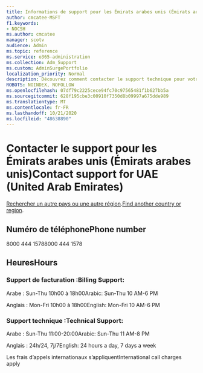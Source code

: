 ```yaml
---
title: Informations de support pour les Émirats arabes unis (Émirats arabes unis)
author: cmcatee-MSFT
f1.keywords:
- NOCSH
ms.author: cmcatee
manager: scotv
audience: Admin
ms.topic: reference
ms.service: o365-administration
ms.collection: Adm_Support
ms.custom: AdminSurgePortfolio
localization_priority: Normal
description: Découvrez comment contacter le support technique pour votre pays ou région.
ROBOTS: NOINDEX, NOFOLLOW
ms.openlocfilehash: 07df79c2225cece94fc70c97565481f1b627bb5a
ms.sourcegitcommit: 628f195cbe3c00910f7350d8b09997a675dde989
ms.translationtype: MT
ms.contentlocale: fr-FR
ms.lasthandoff: 10/21/2020
ms.locfileid: "48638890"
---
```

# <a name="contact-support-for-uae-united-arab-emirates"></a><span data-ttu-id="495ff-103">Contacter le support pour les Émirats arabes unis (Émirats arabes unis)</span><span class="sxs-lookup"><span data-stu-id="495ff-103">Contact support for UAE (United Arab Emirates)</span></span>

<span data-ttu-id="495ff-104">[Rechercher un autre pays ou une autre région](../contact-support-for-business-products.md).</span><span class="sxs-lookup"><span data-stu-id="495ff-104">[Find another country or region](../contact-support-for-business-products.md).</span></span>

## <a name="phone-number"></a><span data-ttu-id="495ff-105">Numéro de téléphone</span><span class="sxs-lookup"><span data-stu-id="495ff-105">Phone number</span></span>
<span data-ttu-id="495ff-106">8000 444 1578</span><span class="sxs-lookup"><span data-stu-id="495ff-106">8000 444 1578</span></span>

## <a name="hours"></a><span data-ttu-id="495ff-107">Heures</span><span class="sxs-lookup"><span data-stu-id="495ff-107">Hours</span></span>
### <a name="billing-support"></a><span data-ttu-id="495ff-108">Support de facturation :</span><span class="sxs-lookup"><span data-stu-id="495ff-108">Billing Support:</span></span>

<span data-ttu-id="495ff-109">Arabe : Sun-Thu 10h00 à 18h00</span><span class="sxs-lookup"><span data-stu-id="495ff-109">Arabic: Sun-Thu 10 AM-6 PM</span></span>

<span data-ttu-id="495ff-110">Anglais : Mon-Fri 10h00 à 18h00</span><span class="sxs-lookup"><span data-stu-id="495ff-110">English: Mon-Fri 10 AM-6 PM</span></span>

### <a name="technical-support"></a><span data-ttu-id="495ff-111">Support technique :</span><span class="sxs-lookup"><span data-stu-id="495ff-111">Technical Support:</span></span>

<span data-ttu-id="495ff-112">Arabe : Sun-Thu 11:00-20:00</span><span class="sxs-lookup"><span data-stu-id="495ff-112">Arabic: Sun-Thu 11 AM-8 PM</span></span>

<span data-ttu-id="495ff-113">Anglais : 24h/24, 7j/7</span><span class="sxs-lookup"><span data-stu-id="495ff-113">English: 24 hours a day, 7 days a week</span></span>

<span data-ttu-id="495ff-114">Les frais d’appels internationaux s’appliquent</span><span class="sxs-lookup"><span data-stu-id="495ff-114">International call charges apply</span></span>
